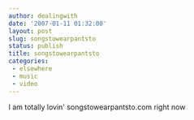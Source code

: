 ```yaml
---
author: dealingwith
date: '2007-01-11 01:32:00'
layout: post
slug: songstowearpantsto
status: publish
title: songstowearpantsto
categories:
 - elsewhere
 - music
 - video
---
```


I am totally lovin' <a class="dead">songstowearpantsto.com</a> right now
